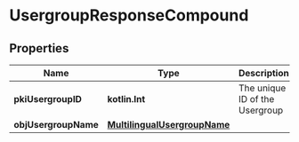 
# UsergroupResponseCompound

## Properties
Name | Type | Description | Notes
------------ | ------------- | ------------- | -------------
**pkiUsergroupID** | **kotlin.Int** | The unique ID of the Usergroup | 
**objUsergroupName** | [**MultilingualUsergroupName**](MultilingualUsergroupName.md) |  | 



